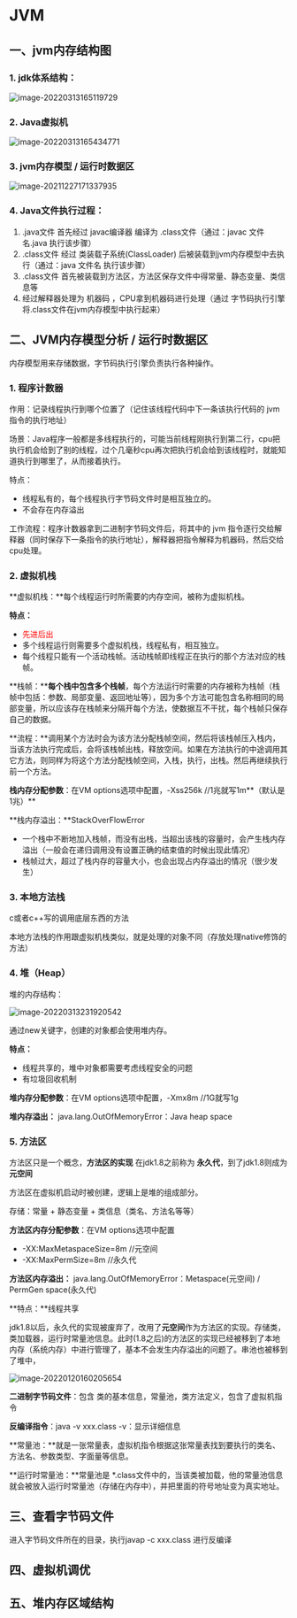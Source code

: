 # JVM

## 一、jvm内存结构图

###  1. jdk体系结构：

![image-20220313165119729](../../assets/image-20220313165119729.png)

### 2. Java虚拟机

![image-20220313165434771](../../assets/image-20220313165434771.png)

### 3. jvm内存模型 / 运行时数据区

![image-20211227171337935](../../assets/image-20211227171337935.png)

### 4. Java文件执行过程：

1. .java文件 首先经过 javac编译器 编译为 .class文件（通过：javac 文件名.java 执行该步骤）
2. .class文件 经过 类装载子系统(ClassLoader)  后被装载到jvm内存模型中去执行（通过：java 文件名 执行该步骤）
3. .class文件 首先被装载到方法区，方法区保存文件中得常量、静态变量、类信息等 
4. 经过解释器处理为 机器码 ，CPU拿到机器码进行处理（通过 字节码执行引擎 将.class文件在jvm内存模型中执行起来）



## 二、JVM内存模型分析 / 运行时数据区

内存模型用来存储数据，字节码执行引擎负责执行各种操作。

### 1. 程序计数器

作用：记录线程执行到哪个位置了（记住该线程代码中下一条该执行代码的 jvm 指令的执行地址）

场景：Java程序一般都是多线程执行的，可能当前线程刚执行到第二行，cpu把执行机会给到了别的线程，过个几毫秒cpu再次把执行机会给到该线程时，就能知道执行到哪里了，从而接着执行。

特点：

- 线程私有的，每个线程执行字节码文件时是相互独立的。
- 不会存在内存溢出

工作流程：程序计数器拿到二进制字节码文件后，将其中的 jvm 指令逐行交给解释器（同时保存下一条指令的执行地址），解释器把指令解释为机器码，然后交给cpu处理。



### 2. 虚拟机栈

**虚拟机栈：**每个线程运行时所需要的内存空间，被称为虚拟机栈。

**特点：**

- <font color="red">先进后出</font>
- 多个线程运行则需要多个虚拟机栈，线程私有，相互独立。
- 每个线程只能有一个活动栈帧。活动栈帧即线程正在执行的那个方法对应的栈帧。

**栈帧：****每个栈中包含多个栈帧**，每个方法运行时需要的内存被称为栈帧（栈帧中包括：参数、局部变量、返回地址等），因为多个方法可能包含名称相同的局部变量，所以应该存在栈帧来分隔开每个方法，使数据互不干扰，每个栈帧只保存自己的数据。

**流程：**调用某个方法时会为该方法分配栈帧空间，然后将该栈帧压入栈内，当该方法执行完成后，会将该栈帧出栈，释放空间。如果在方法执行的中途调用其它方法，则同样为将这个方法分配栈帧空间，入栈，执行，出栈。然后再继续执行前一个方法。

**栈内存分配参数**：在VM options选项中配置，-Xss256k		//1兆就写1m**（默认是1兆）**

**栈内存溢出：**StackOverFlowError

- 一个栈中不断地加入栈帧，而没有出栈，当超出该栈的容量时，会产生栈内存溢出（一般会在递归调用没有设置正确的结束值的时候出现此情况）
- 栈帧过大，超过了栈内存的容量大小，也会出现占内存溢出的情况（很少发生）



### 3. 本地方法栈

c或者c++写的调用底层东西的方法

本地方法栈的作用跟虚拟机栈类似，就是处理的对象不同（存放处理native修饰的方法）



### 4. 堆（Heap）

堆的内存结构：

![image-20220313231920542](../../assets/image-20220313231920542.png)

通过new关键字，创建的对象都会使用堆内存。

**特点：**

- 线程共享的，堆中对象都需要考虑线程安全的问题
- 有垃圾回收机制

**堆内存分配参数**：在VM options选项中配置，-Xmx8m		//1G就写1g

**堆内存溢出：** java.lang.OutOfMemoryError：Java heap space



### 5. 方法区

方法区只是一个概念，**方法区的实现** 在jdk1.8之前称为 **永久代**，到了jdk1.8则成为 **元空间**

方法区在虚拟机启动时被创建，逻辑上是堆的组成部分。

存储：常量 + 静态变量 + 类信息（类名、方法名等等）

**方法区内存分配参数**：在VM options选项中配置

- -XX:MaxMetaspaceSize=8m	//元空间
- -XX:MaxPermSize=8m	//永久代

**方法区内存溢出：** java.lang.OutOfMemoryError：Metaspace(元空间) / PermGen space(永久代)

**特点：**线程共享

jdk1.8以后，永久代的实现被废弃了，改用了**元空间**作为方法区的实现。存储类，类加载器，运行时常量池信息。此时(1.8之后)的方法区的实现已经被移到了本地内存（系统内存）中进行管理了，基本不会发生内存溢出的问题了。串池也被移到了堆中，

<img src="../../assets/image-20220120160205654.png" alt="image-20220120160205654"  />



**二进制字节码文件**：包含 类的基本信息，常量池，类方法定义，包含了虚拟机指令

**反编译指令**：java -v xxx.class		-v：显示详细信息

**常量池：**就是一张常量表，虚拟机指令根据这张常量表找到要执行的类名、方法名、参数类型、字面量等信息。

**运行时常量池：**常量池是 *.class文件中的，当该类被加载，他的常量池信息就会被放入运行时常量池（存储在内存中），并把里面的符号地址变为真实地址。



















## 三、查看字节码文件

进入字节码文件所在的目录，执行javap -c xxx.class 进行反编译



## 四、虚拟机调优





## 五、堆内存区域结构





